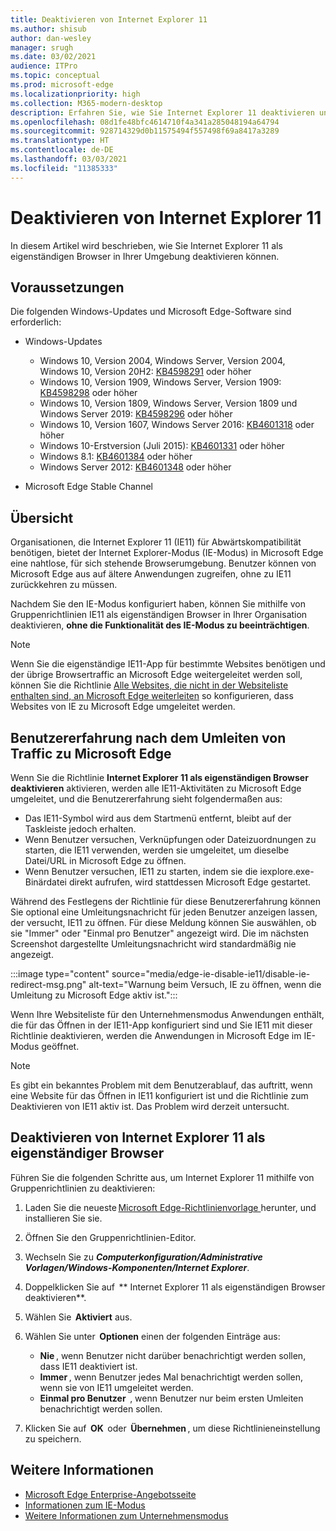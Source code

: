 ```yaml
---
title: Deaktivieren von Internet Explorer 11
ms.author: shisub
author: dan-wesley
manager: srugh
ms.date: 03/02/2021
audience: ITPro
ms.topic: conceptual
ms.prod: microsoft-edge
ms.localizationpriority: high
ms.collection: M365-modern-desktop
description: Erfahren Sie, wie Sie Internet Explorer 11 deaktivieren und den Internet Explorer-Modus in Microsoft Edge verwenden können.
ms.openlocfilehash: 08d1fe48bfc4614710f4a341a285048194a64794
ms.sourcegitcommit: 928714329d0b11575494f557498f69a8417a3289
ms.translationtype: HT
ms.contentlocale: de-DE
ms.lasthandoff: 03/03/2021
ms.locfileid: "11385333"
---
```

# <a name="disable-internet-explorer-11"></a>Deaktivieren von Internet Explorer 11

In diesem Artikel wird beschrieben, wie Sie Internet Explorer 11 als eigenständigen Browser in Ihrer Umgebung deaktivieren können.

## <a name="prerequisites"></a>Voraussetzungen

Die folgenden Windows-Updates und Microsoft Edge-Software sind erforderlich:

- Windows-Updates

  - Windows 10, Version 2004, Windows Server, Version 2004, Windows 10, Version 20H2: [KB4598291](https://support.microsoft.com/topic/february-2-2021-kb4598291-os-builds-19041-789-and-19042-789-preview-6a766199-a4f1-616e-1f5c-58bdc3ca5e3b) oder höher
  - Windows 10, Version 1909, Windows Server, Version 1909: [KB4598298](https://support.microsoft.com/topic/january-21-2021-kb4598298-os-build-18363-1350-preview-02dfd9ba-91a2-1b82-dede-42f288c02511) oder höher
  - Windows 10, Version 1809, Windows Server, Version 1809 und Windows Server 2019: [KB4598296](https://support.microsoft.com/topic/january-21-2021-kb4598296-os-build-17763-1728-preview-4c0931ff-45b7-ff59-5e00-c03b5afb363d) oder höher
  - Windows 10, Version 1607, Windows Server 2016: [KB4601318](https://support.microsoft.com/topic/february-9-2021-kb4601318-os-build-14393-4225-c5e3de6c-e3e6-ffb5-6197-48b9ce16446e) oder höher
   - Windows 10-Erstversion (Juli 2015): [KB4601331](https://support.microsoft.com/office/february-9-2021%e2%80%94kb4601331-os-build-10240-18842-6227d078-fef3-8d67-27e0-1882e6cb79ff?ui=en-US&rs=en-US&ad=US) oder höher
  - Windows 8.1: [KB4601384](https://support.microsoft.com/topic/february-9-2021-kb4601384-monthly-rollup-16bdbb75-dd4b-2910-abc5-7891c9756b96) oder höher
  - Windows Server 2012: [KB4601348](https://support.microsoft.com/topic/february-9-2021-kb4601348-monthly-rollup-2c338c0c-73d6-fb80-cc91-f1a86e80db0c) oder höher
  
- Microsoft Edge Stable Channel


## <a name="overview"></a>Übersicht

Organisationen, die Internet Explorer 11 (IE11) für Abwärtskompatibilität benötigen, bietet der Internet Explorer-Modus (IE-Modus) in Microsoft Edge eine nahtlose, für sich stehende Browserumgebung. Benutzer können von Microsoft Edge aus auf ältere Anwendungen zugreifen, ohne zu IE11 zurückkehren zu müssen.

Nachdem Sie den IE-Modus konfiguriert haben, können Sie mithilfe von Gruppenrichtlinien IE11 als eigenständigen Browser in Ihrer Organisation deaktivieren, **ohne die Funktionalität des IE-Modus zu beeinträchtigen**.

> [!NOTE]
> Wenn Sie die eigenständige IE11-App für bestimmte Websites benötigen und der übrige Browsertraffic an Microsoft Edge weitergeleitet werden soll, können Sie die Richtlinie [Alle Websites, die nicht in der Websiteliste enthalten sind, an Microsoft Edge weiterleiten](https://docs.microsoft.com/deployedge/edge-ie-mode-policies#redirect-sites-from-ie-to-microsoft-edge) so konfigurieren, dass Websites von IE zu Microsoft Edge umgeleitet werden.

## <a name="user-experience-after-redirecting-traffic-to-microsoft-edge"></a>Benutzererfahrung nach dem Umleiten von Traffic zu Microsoft Edge

Wenn Sie die Richtlinie **Internet Explorer 11 als eigenständigen Browser deaktivieren** aktivieren, werden alle IE11-Aktivitäten zu Microsoft Edge umgeleitet, und die Benutzererfahrung sieht folgendermaßen aus:

- Das IE11-Symbol wird aus dem Startmenü entfernt, bleibt auf der Taskleiste jedoch erhalten.
- Wenn Benutzer versuchen, Verknüpfungen oder Dateizuordnungen zu starten, die IE11 verwenden, werden sie umgeleitet, um dieselbe Datei/URL in Microsoft Edge zu öffnen.
- Wenn Benutzer versuchen, IE11 zu starten, indem sie die iexplore.exe-Binärdatei direkt aufrufen, wird stattdessen Microsoft Edge gestartet.

Während des Festlegens der Richtlinie für diese Benutzererfahrung können Sie optional eine Umleitungsnachricht für jeden Benutzer anzeigen lassen, der versucht, IE11 zu öffnen. Für diese Meldung können Sie auswählen, ob sie "Immer" oder "Einmal pro Benutzer" angezeigt wird. Die im nächsten Screenshot dargestellte Umleitungsnachricht wird standardmäßig nie angezeigt.

:::image type="content" source="media/edge-ie-disable-ie11/disable-ie-redirect-msg.png" alt-text="Warnung beim Versuch, IE zu öffnen, wenn die Umleitung zu Microsoft Edge aktiv ist.":::

Wenn Ihre Websiteliste für den Unternehmensmodus Anwendungen enthält, die für das Öffnen in der IE11-App konfiguriert sind und Sie IE11 mit dieser Richtlinie deaktivieren, werden die Anwendungen in Microsoft Edge im IE-Modus geöffnet.
> [!NOTE]
> Es gibt ein bekanntes Problem mit dem Benutzerablauf, das auftritt, wenn eine Website für das Öffnen in IE11 konfiguriert ist und die Richtlinie zum Deaktivieren von IE11 aktiv ist. Das Problem wird derzeit untersucht.

## <a name="disable-internet-explorer-11-as-a-standalone-browser"></a>Deaktivieren von Internet Explorer 11 als eigenständiger Browser

Führen Sie die folgenden Schritte aus, um Internet Explorer 11 mithilfe von Gruppenrichtlinien zu deaktivieren:

1. Laden Sie die neueste [Microsoft Edge-Richtlinienvorlage ](https://www.microsoft.com/en-us/business/download)herunter, und installieren Sie sie.
2. Öffnen Sie den Gruppenrichtlinien-Editor.
3. Wechseln Sie zu ***Computerkonfiguration/Administrative Vorlagen/Windows-Komponenten/Internet Explorer***. 
4. Doppelklicken Sie auf  ** Internet Explorer 11 als eigenständigen Browser deaktivieren**.
5. Wählen Sie  **Aktiviert** aus.
6. Wählen Sie unter  **Optionen** einen der folgenden Einträge aus:

   - **Nie** , wenn Benutzer nicht darüber benachrichtigt werden sollen, dass IE11 deaktiviert ist.
   - **Immer** , wenn Benutzer jedes Mal benachrichtigt werden sollen, wenn sie von IE11 umgeleitet werden.
   - **Einmal pro Benutzer**  , wenn Benutzer nur beim ersten Umleiten benachrichtigt werden sollen.

7. Klicken Sie auf  **OK**  oder  **Übernehmen** , um diese Richtlinieneinstellung zu speichern.

## <a name="see-also"></a>Weitere Informationen

- [Microsoft Edge Enterprise-Angebotsseite](https://aka.ms/EdgeEnterprise)
- [Informationen zum IE-Modus](https://docs.microsoft.com/deployedge/edge-ie-mode)
- [Weitere Informationen zum Unternehmensmodus](https://docs.microsoft.com/internet-explorer/ie11-deploy-guide/enterprise-mode-overview-for-ie11)
